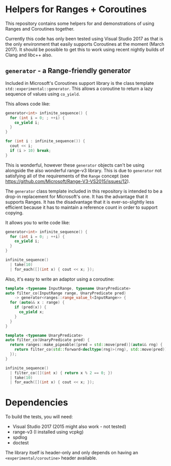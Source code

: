 # Helpers for Ranges + Coroutines #

This repository contains some helpers for and demonstrations of using Ranges and Coroutines together.

Currently this code has only been tested using Visual Studio 2017 as that is the only environment that easily supports Coroutines at the moment (March 2017). It should be possible to get this to work using recent nightly builds of Clang and libc++ also.

## `generator` - a Range-friendly generator

Included in Microsoft's Coroutines support library is the class template `std::experimental::generator`. This allows a coroutine to return a lazy sequence of values using `co_yield`.

This allows code like:

```c++
generator<int> infinite_sequence() {
  for (int i = 0; ; ++i) {
    co_yield i;
  }
}

for (int i : infinite_sequence()) {
  cout << i;
  if (i > 10) break;
}
```

This is wonderful, however these `generator` objects can't be using alongside the also wonderful range-v3 library. This is due to `generator` not satisfying all of the requirements of the `Range` concept (see https://github.com/Microsoft/Range-V3-VS2015/issues/12).

The `generator` class template included in this repository is intended to be a drop-in replacement for Microsoft's one. It has the advantage that it supports Ranges. It has the disadvantage that it is ever-so-slightly less efficient because it has to maintain a reference count in order to support copying.

It allows you to write code like:

```c++
generator<int> infinite_sequence() {
  for (int i = 0; ; ++i) {
    co_yield i;
  }
}

infinite_sequence()
  | take(10)
  | for_each([](int x) { cout << x; });
```

Also, it's easy to write an adaptor using a coroutine:

```c++
template <typename InputRange, typename UnaryPredicate>
auto filter_co(InputRange range, UnaryPredicate pred)
    -> generator<ranges::range_value_t<InputRange>> {
  for (auto&& x : range) {
    if (pred(x)) {
      co_yield x;
    }
  }
}

template <typename UnaryPredicate>
auto filter_co(UnaryPredicate pred) {
  return ranges::make_pipeable([pred = std::move(pred)](auto&& rng) {
    return filter_co(std::forward<decltype(rng)>(rng), std::move(pred));
  });
}

infinite_sequence()
  | filter_co([](int x) { return x % 2 == 0; })
  | take(10)
  | for_each([](int x) { cout << x; });
```

# Dependencies #

To build the tests, you will need:

- Visual Studio 2017 (2015 might also work - not tested)
- range-v3 (I installed using vcpkg)
- spdlog
- doctest

The library itself is header-only and only depends on having an `<experimental/coroutine>` header available.